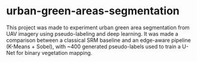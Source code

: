 # urban-green-areas-segmentation
This project was made to experiment urban green area segmentation from UAV imagery using pseudo-labeling and deep learning. 
It was made a comparison between a classical SRM baseline and an edge-aware pipeline (K-Means + Sobel), with ~400 generated pseudo-labels used to train a U-Net for binary vegetation mapping.

